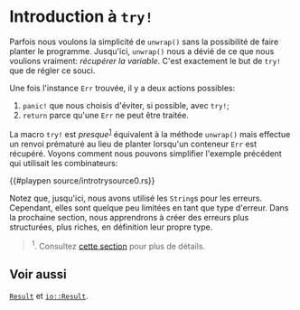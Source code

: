 # Introduction à `try!`

Parfois nous voulons la simplicité de `unwrap()` sans la possibilité de faire planter le programme. Jusqu'ici, `unwrap()` nous a dévié de ce que nous voulions vraiment: *récupérer la variable*. C'est exactement le but de `try!` que de régler ce souci.

Une fois l'instance `Err` trouvée, il y a deux actions possibles:

1. `panic!` que nous choisis d'éviter, si possible, avec `try!`;
2. `return` parce qu'une `Err` ne peut être traitée.

La macro `try!` est *presque*<sup>[1](#note0)</sup> équivalent à la méthode `unwrap()` mais effectue un renvoi prématuré au lieu de planter lorsqu'un conteneur `Err` est récupéré. Voyons comment nous pouvons simplifier l'exemple précédent qui utilisait les combinateurs: 

{{#playpen source/introtrysource0.rs}}

Notez que, jusqu'ici, nous avons utilisé les `String`s pour les erreurs. Cependant, elles sont quelque peu limitées en tant que type d'erreur. Dans la prochaine section, nous apprendrons à créer des erreurs plus structurées, plus riches, en définition leur propre type.

<blockquote id="note0">
	<sup>1</sup>. Consultez <a href="../chapitre16/othersuses.html">cette section</a> pour plus de détails.
</blockquote>

## Voir aussi

[`Result`](https://doc.rust-lang.org/std/result/enum.Result.html) et 
[`io::Result`](https://doc.rust-lang.org/std/io/type.Result.html).
